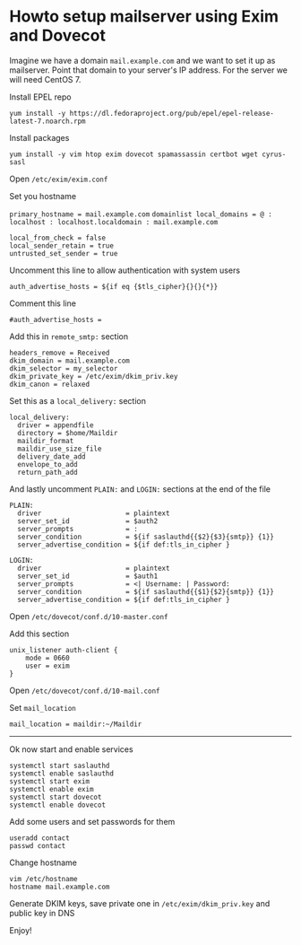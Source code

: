 # Howto setup mailserver using Exim and Dovecot

Imagine we have a domain `mail.example.com` and we want to set it up as mailserver. Point that domain to your server's IP address. For the server we will need CentOS 7.

Install EPEL repo

`yum install -y https://dl.fedoraproject.org/pub/epel/epel-release-latest-7.noarch.rpm`

Install packages

`yum install -y vim htop exim dovecot spamassassin certbot wget cyrus-sasl`

Open `/etc/exim/exim.conf`

Set you hostname

`primary_hostname = mail.example.com`
`domainlist local_domains = @ : localhost : localhost.localdomain : mail.example.com`

```
local_from_check = false
local_sender_retain = true
untrusted_set_sender = true
```

Uncomment this line to allow authentication with system users

`auth_advertise_hosts = ${if eq {$tls_cipher}{}{}{*}}`

Comment this line

`#auth_advertise_hosts = `

Add this in `remote_smtp:` section

```
headers_remove = Received
dkim_domain = mail.example.com
dkim_selector = my_selector
dkim_private_key = /etc/exim/dkim_priv.key
dkim_canon = relaxed
```

Set this as a `local_delivery:` section

```
local_delivery:
  driver = appendfile
  directory = $home/Maildir
  maildir_format
  maildir_use_size_file
  delivery_date_add
  envelope_to_add
  return_path_add
```

And lastly uncomment `PLAIN:` and `LOGIN:` sections at the end of the file

```
PLAIN:
  driver                     = plaintext
  server_set_id              = $auth2
  server_prompts             = :
  server_condition           = ${if saslauthd{{$2}{$3}{smtp}} {1}}
  server_advertise_condition = ${if def:tls_in_cipher }

LOGIN:
  driver                     = plaintext
  server_set_id              = $auth1
  server_prompts             = <| Username: | Password:
  server_condition           = ${if saslauthd{{$1}{$2}{smtp}} {1}}
  server_advertise_condition = ${if def:tls_in_cipher }
```

Open `/etc/dovecot/conf.d/10-master.conf`

Add this section

```
unix_listener auth-client {
    mode = 0660
    user = exim
}

```

Open `/etc/dovecot/conf.d/10-mail.conf`

Set `mail_location`

`mail_location = maildir:~/Maildir`

---

Ok now start and enable services

```
systemctl start saslauthd
systemctl enable saslauthd
systemctl start exim
systemctl enable exim
systemctl start dovecot
systemctl enable dovecot
```

Add some users and set passwords for them

```
useradd contact
passwd contact
```

Change hostname

```
vim /etc/hostname
hostname mail.example.com
```

Generate DKIM keys, save private one in `/etc/exim/dkim_priv.key` and public key in DNS

Enjoy!